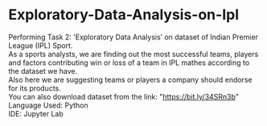 # Exploratory-Data-Analysis-on-Ipl
Performing Task 2: 'Exploratory Data Analysis’ on dataset of Indian Premier League (IPL) Sport.  
As a sports analysts, we are finding out the most successful teams, players and factors contributing win or loss of a team in IPL mathes according to the dataset we have.  
Also here we are suggesting teams or players a company should endorse for its products.  
You can also download dataset from the link: "https://bit.ly/34SRn3b"  
Language Used: Python  
IDE: Jupyter Lab  
